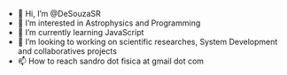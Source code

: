 - 👋 Hi, I’m @DeSouzaSR
- 👀 I’m interested in Astrophysics and Programming 
- 🌱 I’m currently learning JavaScript
- 💞️ I’m looking to working on scientific researches, System Development and collaboratives projects
- 📫 How to reach sandro dot fisica at gmail dot com

<!---
DeSouzaSR/DeSouzaSR is a ✨ special ✨ repository because its `README.md` (this file) appears on your GitHub profile.
You can click the Preview link to take a look at your changes.
--->
